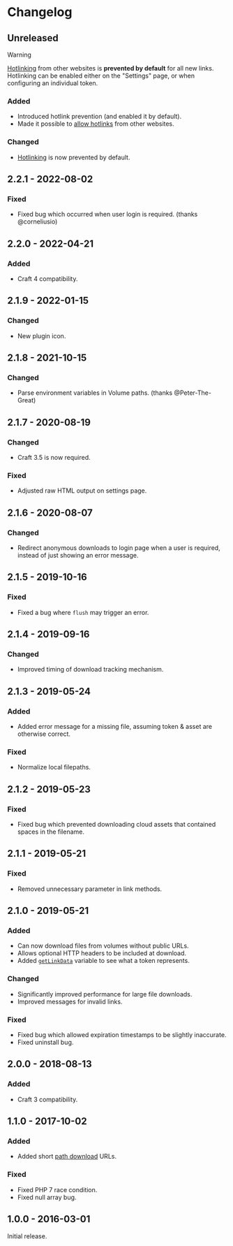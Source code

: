 # Changelog

## Unreleased

> [!WARNING]
> [Hotlinking](https://plugins.doublesecretagency.com/digital-download/hotlinking/) from other websites is **prevented by default** for all new links. Hotlinking can be enabled either on the "Settings" page, or when configuring an individual token.

### Added
- Introduced hotlink prevention (and enabled it by default).
- Made it possible to [allow hotlinks](https://plugins.doublesecretagency.com/digital-download/hotlinking/#allowing-hotlinks) from other websites.

### Changed
- [Hotlinking](https://plugins.doublesecretagency.com/digital-download/hotlinking/) is now prevented by default.

## 2.2.1 - 2022-08-02

### Fixed
- Fixed bug which occurred when user login is required. (thanks @corneliusio)

## 2.2.0 - 2022-04-21

### Added
- Craft 4 compatibility.

## 2.1.9 - 2022-01-15

### Changed
- New plugin icon.

## 2.1.8 - 2021-10-15

### Changed
- Parse environment variables in Volume paths. (thanks @Peter-The-Great)

## 2.1.7 - 2020-08-19

### Changed
- Craft 3.5 is now required.

### Fixed
- Adjusted raw HTML output on settings page.

## 2.1.6 - 2020-08-07

### Changed
- Redirect anonymous downloads to login page when a user is required, instead of just showing an error message.

## 2.1.5 - 2019-10-16

### Fixed
- Fixed a bug where `flush` may trigger an error.

## 2.1.4 - 2019-09-16

### Changed
- Improved timing of download tracking mechanism.

## 2.1.3 - 2019-05-24

### Added
- Added error message for a missing file, assuming token & asset are otherwise correct.

### Fixed
- Normalize local filepaths.

## 2.1.2 - 2019-05-23

### Fixed
- Fixed bug which prevented downloading cloud assets that contained spaces in the filename.

## 2.1.1 - 2019-05-21

### Fixed
- Removed unnecessary parameter in link methods.

## 2.1.0 - 2019-05-21

### Added
- Can now download files from volumes without public URLs.
- Allows optional HTTP headers to be included at download.
- Added [`getLinkData`](https://www.doublesecretagency.com/plugins/digital-download/docs/get-link-data-from-a-token) variable to see what a token represents.

### Changed
- Significantly improved performance for large file downloads.
- Improved messages for invalid links.

### Fixed
- Fixed bug which allowed expiration timestamps to be slightly inaccurate.
- Fixed uninstall bug.

## 2.0.0 - 2018-08-13

### Added
- Craft 3 compatibility.

## 1.1.0 - 2017-10-02

### Added
- Added short [path download](https://www.doublesecretagency.com/plugins/digital-download/docs/short-download-links) URLs.

### Fixed
- Fixed PHP 7 race condition.
- Fixed null array bug.

## 1.0.0 - 2016-03-01

Initial release.
